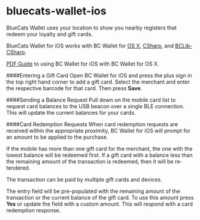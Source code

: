 # bluecats-wallet-ios

BlueCats Wallet uses your location to show you nearby registers that redeem your loyalty and gift cards.

BlueCats Wallet for iOS works with BC Wallet for [OS X](https://github.com/bluecats/bluecats-wallet-osx), [CSharp](https://github.com/bluecats/bluecats-wallet-csharp), and [BCLib-CSharp](https://github.com/bluecats/bclib-csharp).  

[PDF Guide](https://drive.google.com/file/d/0BxJOlyJ2qnYqX3dGbklhOHdKb0E/view?usp=sharing) to using BC Wallet for iOS with BC Wallet for OS X.

####Entering a Gift Card
Open BC Wallet for iOS and press the plus sign in the top right hand corner to add a gift card.  Select the merchant and enter the respective barcode for that card. Then press **Save**.

####Sending a Balance Request
Pull down on the mobile card list to request card balances to the USB beacon over a single BLE connection.  This will update the current balances for your cards.

####Card Redemption Requests
When card redemption requests are received within the appropriate proximity, BC Wallet for iOS will prompt for an amount to be applied to the purchase.

If the mobile has more than one gift card for the merchant, the one with the lowest balance will be redeemed first. If a gift card with a balance less than the remaining amount of the transaction is redeemed, then it will be re-tendered.

The transaction can be paid by multiple gift cards and devices. 

The entry field will be pre-populated with the remaining amount of the transaction or the current balance of the gift card. To use this amount press **Yes** or update the field with a custom amount.  This will respond with a card redemption response.
